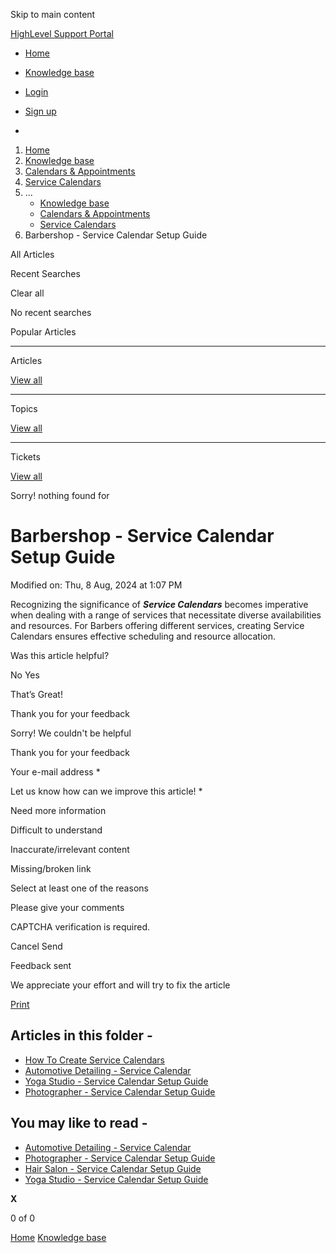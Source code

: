 Skip to main content

[ HighLevel Support Portal ](https://help.gohighlevel.com)

  * [ Home ](/support/home)
  * [ Knowledge base ](/support/solutions)

  * [Login](/support/login)
  * [Sign up](/support/signup)
  * 

  1. [Home](/support/home)
  2. [Knowledge base](/support/solutions)
  3. [Calendars & Appointments](/support/solutions/48000449585)
  4. [Service Calendars](/support/solutions/folders/155000000696)
  5. ... 
     * [Knowledge base](/support/solutions)
     * [Calendars & Appointments](/support/solutions/48000449585)
     * [Service Calendars](/support/solutions/folders/155000000696)
  6. Barbershop - Service Calendar Setup Guide

All  Articles 

Recent Searches

Clear all

No recent searches

Popular Articles

* * *

Articles

[View all](/support/search/solutions)

* * *

Topics

[View all](/support/search/topics)

* * *

Tickets

[View all](/support/search/tickets)

Sorry! nothing found for   

# Barbershop - Service Calendar Setup Guide

Modified on: Thu, 8 Aug, 2024 at 1:07 PM

Recognizing the significance of _**Service Calendars**_ becomes imperative when dealing with a range of services that necessitate diverse availabilities and resources. For Barbers offering different services, creating Service Calendars ensures effective scheduling and resource allocation. 

Was this article helpful?

No  Yes 

That’s Great!

Thank you for your feedback

Sorry! We couldn't be helpful

Thank you for your feedback

Your e-mail address *

Let us know how can we improve this article! *

Need more information 

Difficult to understand 

Inaccurate/irrelevant content 

Missing/broken link 

Select at least one of the reasons 

Please give your comments 

CAPTCHA verification is required. 

Cancel  Send 

Feedback sent

We appreciate your effort and will try to fix the article

[Print](javascript:print\(\))

## Articles in this folder -

  * [How To Create Service Calendars](/support/solutions/articles/155000001159-how-to-create-service-calendars)
  * [Automotive Detailing - Service Calendar](/support/solutions/articles/155000001619-automotive-detailing-service-calendar)
  * [Yoga Studio - Service Calendar Setup Guide](/support/solutions/articles/155000002742-yoga-studio-service-calendar-setup-guide)
  * [Photographer - Service Calendar Setup Guide](/support/solutions/articles/155000002743-photographer-service-calendar-setup-guide)

## You may like to read -

  * [Automotive Detailing - Service Calendar](/support/solutions/articles/155000001619-automotive-detailing-service-calendar)
  * [Photographer - Service Calendar Setup Guide](/support/solutions/articles/155000002743-photographer-service-calendar-setup-guide)
  * [Hair Salon - Service Calendar Setup Guide](/support/solutions/articles/155000002746-hair-salon-service-calendar-setup-guide)
  * [Yoga Studio - Service Calendar Setup Guide](/support/solutions/articles/155000002742-yoga-studio-service-calendar-setup-guide)

**X**

0 of 0 []()

[Home](/support/home) [Knowledge base](/support/solutions)
